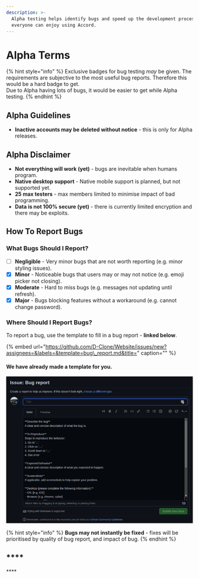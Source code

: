 ```yaml
---
description: >-
  Alpha testing helps identify bugs and speed up the development process, so
  everyone can enjoy using Accord.
---
```


# Alpha Terms

{% hint style="info" %}
Exclusive badges for bug testing _may_ be given. The requirements are subjective to the most useful bug reports. Therefore this would be a hard badge to get.  
Due to Alpha having lots of bugs, it would be easier to get while Alpha testing.
{% endhint %}

## **Alpha Guidelines**

* **Inactive accounts may be deleted without notice** - this is only for Alpha releases.

## **Alpha Disclaimer**

* **Not everything will work \(yet\)** - bugs are inevitable when humans program.
* **Native desktop support** - Native mobile support is planned, but not supported yet. 
* **25 max testers** - max members limited to minimise impact of bad programming.
* **Data is not 100% secure \(yet\)** - there is currently limited encryption and there may be exploits.

## **How To Report Bugs**

### **What Bugs Should I Report?**

* [ ] **Negligible** - Very minor bugs that are not worth reporting \(e.g. minor styling issues\).
* [x] **Minor** - Noticeable bugs that users may or may not notice \(e.g. emoji picker not closing\).
* [x] **Moderate** - Hard to miss bugs \(e.g. messages not updating until refresh\).
* [x] **Major** - Bugs blocking features without a workaround \(e.g. cannot change password\).

### **Where Should I Report Bugs?**

To report a bug, use the template to fill in a bug report - **linked below**.

{% embed url="https://github.com/D-Clone/Website/issues/new?assignees=&labels=&template=bug\_report.md&title=" caption="" %}

#### **We have already made a template for you.**

![](../.gitbook/assets/image%20%281%29.png)

{% hint style="info" %}
**Bugs may not instantly be fixed** - fixes will be prioritised by quality of bug report, and impact of bug.
{% endhint %}

## \*\*\*\*

\*\*\*\*

